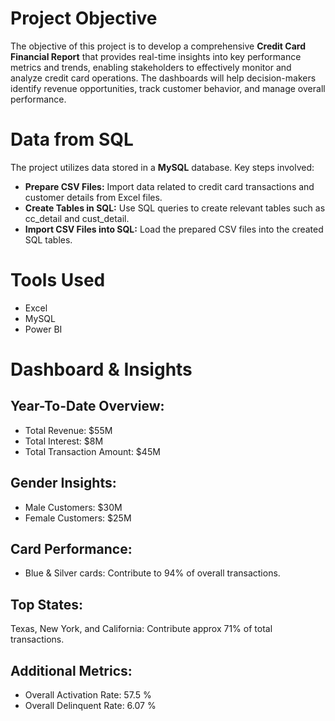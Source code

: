 # Project Objective

The objective of this project is to develop a comprehensive **Credit Card Financial Report** that provides real-time insights into key performance metrics and trends, enabling stakeholders to effectively monitor and analyze credit card operations. The dashboards will help decision-makers identify revenue opportunities, track customer behavior, and manage overall performance.

# Data from SQL

The project utilizes data stored in a **MySQL** database. Key steps involved:

* **Prepare CSV Files:** Import data related to credit card transactions and customer details from Excel files.
* **Create Tables in SQL:** Use SQL queries to create relevant tables such as cc_detail and cust_detail.
* **Import CSV Files into SQL:** Load the prepared CSV files into the created SQL tables.

# Tools Used

* Excel
* MySQL
* Power BI

# Dashboard & Insights

## Year-To-Date Overview:
* Total Revenue: $55M
* Total Interest: $8M
* Total Transaction Amount: $45M
## Gender Insights:
* Male Customers: $30M
* Female Customers: $25M
## Card Performance:
* Blue & Silver cards: Contribute to 94% of overall transactions.
## Top States:
Texas, New York, and California: Contribute approx 71% of total transactions.
## Additional Metrics:
* Overall Activation Rate: 57.5 %
* Overall Delinquent Rate: 6.07 %



